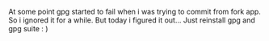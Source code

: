 At some point gpg started to fail when i was trying to commit from fork app. So i ignored it for a while. But today i figured it out... Just reinstall gpg and gpg suite : )
